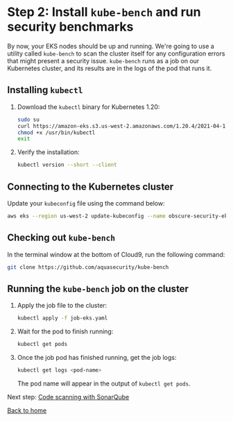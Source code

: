 # Step 2: Install `kube-bench` and run security benchmarks

By now, your EKS nodes should be up and running.  We're going to use a utility called `kube-bench` to scan the cluster itself for any configuration errors that might present a security issue.  `kube-bench` runs as a job on our Kubernetes cluster, and its results are in the logs of the pod that runs it.

## Installing `kubectl`

1. Download the `kubectl` binary for Kubernetes 1.20:
    ```bash
    sudo su
    curl https://amazon-eks.s3.us-west-2.amazonaws.com/1.20.4/2021-04-12/bin/linux/amd64/kubectl -o /usr/bin/kubectl
    chmod +x /usr/bin/kubectl
    exit
    ```

1. Verify the installation:
    ```bash
    kubectl version --short --client
    ```
    
## Connecting to the Kubernetes cluster

Update your `kubeconfig` file using the command below:

```bash
aws eks --region us-west-2 update-kubeconfig --name obscure-security-eks-cluster
```

## Checking out `kube-bench`

In the terminal window at the bottom of Cloud9, run the following command:

```bash
git clone https://github.com/aquasecurity/kube-bench
```

## Running the `kube-bench` job on the cluster

1. Apply the job file to the cluster:
    ```bash
    kubectl apply -f job-eks.yaml
    ```
    
1. Wait for the pod to finish running:
    ```bash
    kubectl get pods
    ```
    
1. Once the job pod has finished running, get the job logs:
    ```bash
    kubectl get logs <pod-name>
    ```
    
    The pod name will appear in the output of `kubectl get pods`.

Next step: [Code scanning with SonarQube](../3-sonarqube/README.md)

[Back to home](../README.md)
